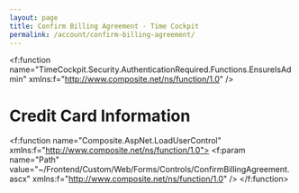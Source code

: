 ```yaml
---
layout: page
title: Confirm Billing Agreement - Time Cockpit
permalink: /account/confirm-billing-agreement/
---
```


<f:function name="TimeCockpit.Security.AuthenticationRequired.Functions.EnsureIsAdmin" xmlns:f="http://www.composite.net/ns/function/1.0" /><h1 xmlns="http://www.w3.org/1999/xhtml">Credit Card Information</h1><f:function name="Composite.AspNet.LoadUserControl" xmlns:f="http://www.composite.net/ns/function/1.0">
  <f:param name="Path" value="~/Frontend/Custom/Web/Forms/Controls/ConfirmBillingAgreement.ascx" xmlns:f="http://www.composite.net/ns/function/1.0" />
</f:function>